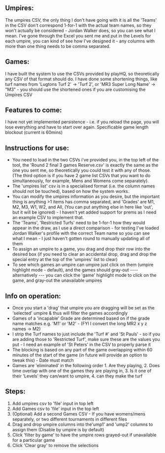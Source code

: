 ## Umpires:
The umpires CSV, the only thing I don't have going with it is all the 'Teams' in the CSV don't correspond 1-for-1 with the actual team names, so they won't actually be considered - Jordan Walker does, so you can see what I mean.
I've gone through the Excel you sent me and put in the Levels for each umpire, you can kind of see how I've designed it - any columns with more than one thing needs to be comma separated.

## Games:
I have built the system to use the CSVs provided by playHQ, so theoretically any CSV of that format should do.
I have done some shortening things, like turf names from 'Lugtons Turf 2' -> 'Turf 2', or 'MR3 Super Long Name' -> "M3" - you should use the shortened ones if you are customising the Umpires CSV

## Features to come:
I have not yet implemented persistence - i.e. if you reload the page, you will lose everything and have to start over again.
Specificable game length blockout (current is 60mins)

## Instructions for use:
- You need to load in the two CSVs i've provided you, in the top left of the tool, the 'Round 2 final 3 games Reserve.csv' is exactly the same as the one you sent me, so theoretically you could test it with any of those. (The third option is if you have 2 game list CSVs that you want to do simultaneously, for example, Mens and Womens come separately).
- The 'umpires list' csv is in a specialised format (i.e. the column names should not be touched), based on how the system works.
- You can modify the umpires information as you desire, but the important thing is anything >1 items has comma separated, and 'Grades' are M1, M2, M3, W1, W2, and All, (You can put anything else in here like 'out', but it will be ignored) - I haven't yet added support for prems as I need an example CSV to implement that.
- The 'Teams', 'Restricted Turfs' need to be 1-for-1 how they would appear in the draw, as I use a direct comparison - for testing I've loaded Jordan Walker's profile with the correct Team name so you can see what I mean - I just haven't gotten round to manually updating all of them
- To assign an umpire to a game, you drag and drop their row into the desired box (if you need to clear an accidental drop, drag and drop the special entry at the top of the 'umpires' list to clear)
- To see which games an umpire can umpire just click on them (umpire highlight mode - default), and the games should gray-out ---- alternatively --- you can click the 'game' highlight mode to click on the game, and gray-out the unavailable umpires

## Info on operation:
- Once you start a 'drag' that umpire you are dragging will be set as the 'selected' umpire & thus will filter the games accordingly
- Games of a 'incapable' Grade are determined based on if the grade name matches e.g. 'M1' or 'M2' - (FYI I convert the long MR2 x y z names -> M2)
- I strip the Turf names to just include the 'Turf #' and 'St Pauls' - so if you are adding those to 'Restricted Turf', make sure these are the values you put - I need an example of 'St Peters' in the CSV to properly parse it
- The blocking is based on any part of the game overlapping within 60 minutes of the start of the game (in future will provide an option to tweak this) - Date must match
- Games are 'eliminated' in the following order 1. Are they playing, 2. Does time overlap with one of the games they are playing in, 3. Is it one of their 'Levels' they can/want to umpire, 4. can they make the turf

## Steps:
1. Add umpires csv to 'file' input in top left
2. Add Games csv to 'file' input in the top left
3. (Optional) Add a second Games CSV - If you have womens/mens separately, or two different tournaments in different files
4. Drag and drop umpire columns into the'ump1' and 'ump2' columns to assign them (Disable by umpire is by default)
5. Click 'filter by game' to have the umpire rows grayed-out if unavailable for a particular game
6. Click 'Clear gray' to remove the selections

